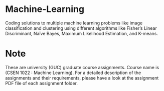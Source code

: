 # Machine-Learning
Coding solutions to multiple machine learning problems like image classification and clustering using different algorithms like Fisher’s Linear Discriminant, Naïve Bayes, Maximum Likelihood Estimation, and K-means.

# Note
These are university (GUC) graduate course assignments. Course name is (CSEN 1022 : Machine Learning). For a detailed description of the assignments and their requirements, please have a look at the assignment PDF file of each assignment folder.
